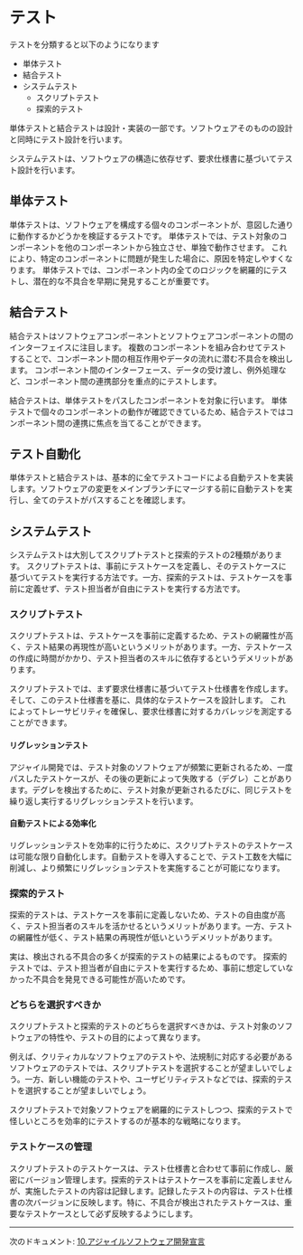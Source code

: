 # テスト

テストを分類すると以下のようになります

- 単体テスト
- 結合テスト
- システムテスト
  - スクリプトテスト
  - 探索的テスト

単体テストと結合テストは設計・実装の一部です。ソフトウェアそのものの設計と同時にテスト設計を行います。

システムテストは、ソフトウェアの構造に依存せず、要求仕様書に基づいてテスト設計を行います。

## 単体テスト

単体テストは、ソフトウェアを構成する個々のコンポーネントが、意図した通りに動作するかどうかを検証するテストです。
単体テストでは、テスト対象のコンポーネントを他のコンポーネントから独立させ、単独で動作させます。
これにより、特定のコンポーネントに問題が発生した場合に、原因を特定しやすくなります。
単体テストでは、コンポーネント内の全てのロジックを網羅的にテストし、潜在的な不具合を早期に発見することが重要です。

## 結合テスト

結合テストはソフトウェアコンポーネントとソフトウェアコンポーネントの間のインターフェイスに注目します。
複数のコンポーネントを組み合わせてテストすることで、コンポーネント間の相互作用やデータの流れに潜む不具合を検出します。
コンポーネント間のインターフェース、データの受け渡し、例外処理など、コンポーネント間の連携部分を重点的にテストします。

結合テストは、単体テストをパスしたコンポーネントを対象に行います。
単体テストで個々のコンポーネントの動作が確認できているため、結合テストではコンポーネント間の連携に焦点を当てることができます。

## テスト自動化

単体テストと結合テストは、基本的に全てテストコードによる自動テストを実装します。ソフトウェアの変更をメインブランチにマージする前に自動テストを実行し、全てのテストがパスすることを確認します。

## システムテスト

システムテストは大別してスクリプトテストと探索的テストの2種類があります。
スクリプトテストは、事前にテストケースを定義し、そのテストケースに基づいてテストを実行する方法です。一方、探索的テストは、テストケースを事前に定義せず、テスト担当者が自由にテストを実行する方法です。

### スクリプトテスト

スクリプトテストは、テストケースを事前に定義するため、テストの網羅性が高く、テスト結果の再現性が高いというメリットがあります。一方、テストケースの作成に時間がかかり、テスト担当者のスキルに依存するというデメリットがあります。

スクリプトテストでは、まず要求仕様書に基づいてテスト仕様書を作成します。そして、このテスト仕様書を基に、具体的なテストケースを設計します。
これによってトレーサビリティを確保し、要求仕様書に対するカバレッジを測定することができます。

#### リグレッションテスト

アジャイル開発では、テスト対象のソフトウェアが頻繁に更新されるため、一度パスしたテストケースが、その後の更新によって失敗する（デグレ）ことがあります。デグレを検出するために、テスト対象が更新されるたびに、同じテストを繰り返し実行するリグレッションテストを行います。

#### 自動テストによる効率化

リグレッションテストを効率的に行うために、スクリプトテストのテストケースは可能な限り自動化します。自動テストを導入することで、テスト工数を大幅に削減し、より頻繁にリグレッションテストを実施することが可能になります。

### 探索的テスト

探索的テストは、テストケースを事前に定義しないため、テストの自由度が高く、テスト担当者のスキルを活かせるというメリットがあります。一方、テストの網羅性が低く、テスト結果の再現性が低いというデメリットがあります。

実は、検出される不具合の多くが探索的テストの結果によるものです。
探索的テストでは、テスト担当者が自由にテストを実行するため、事前に想定していなかった不具合を発見できる可能性が高いためです。

### どちらを選択すべきか

スクリプトテストと探索的テストのどちらを選択すべきかは、テスト対象のソフトウェアの特性や、テストの目的によって異なります。

例えば、クリティカルなソフトウェアのテストや、法規制に対応する必要があるソフトウェアのテストでは、スクリプトテストを選択することが望ましいでしょう。一方、新しい機能のテストや、ユーザビリティテストなどでは、探索的テストを選択することが望ましいでしょう。

スクリプトテストで対象ソフトウェアを網羅的にテストしつつ、探索的テストで怪しいところを効率的にテストするのが基本的な戦略になります。

### テストケースの管理

スクリプトテストのテストケースは、テスト仕様書と合わせて事前に作成し、厳密にバージョン管理します。探索的テストはテストケースを事前に定義しませんが、実施したテストの内容は記録します。記録したテストの内容は、テスト仕様書の次バージョンに反映します。特に、不具合が検出されたテストケースは、重要なテストケースとして必ず反映するようにします。

---

次のドキュメント: [10.アジャイルソフトウェア開発宣言](./10.アジャイルソフトウェア開発宣言.md)
